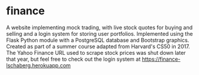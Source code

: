 # finance
A website implementing mock trading, with live stock quotes for buying and selling and a login system for storing user portfolios.
Implemented using the Flask Python module with a PostgreSQL database and Bootstrap graphics.
Created as part of a summer course adapted from Harvard's CS50 in 2017.
The Yahoo Finance URL used to scrape stock prices was shut down later that year, but feel free to check out the login system at <https://finance-lschaberg.herokuapp.com>
